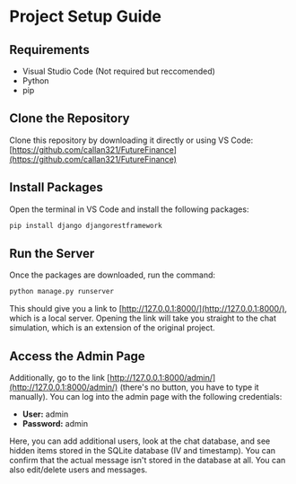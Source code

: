 # Project Setup Guide

## Requirements
- Visual Studio Code (Not required but reccomended)
- Python
- pip 

## Clone the Repository
Clone this repository by downloading it directly or using VS Code:
[https://github.com/callan321/FutureFinance](https://github.com/callan321/FutureFinance)

## Install Packages
Open the terminal in VS Code and install the following packages:

```sh
pip install django djangorestframework
```

## Run the Server
Once the packages are downloaded, run the command:

```sh
python manage.py runserver
```
This should give you a link to [http://127.0.0.1:8000/](http://127.0.0.1:8000/), which is a local server. Opening the link will take you straight to the chat simulation, which is an extension of the original project.

## Access the Admin Page
Additionally, go to the link [http://127.0.0.1:8000/admin/](http://127.0.0.1:8000/admin/) (there's no button, you have to type it manually). You can log into the admin page with the following credentials:
- **User:** admin
- **Password:** admin

Here, you can add additional users, look at the chat database, and see hidden items stored in the SQLite database (IV and timestamp). You can confirm that the actual message isn't stored in the database at all. You can also edit/delete users and messages.

